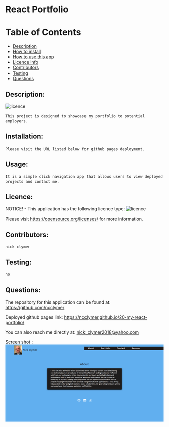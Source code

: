 
  # React Portfolio
  
  # Table of Contents
  
  - [Description](#Description)
  - [How to install](#Installation)
  - [How to use this app](#Usage)
  - [Licence info](#Licence)
  - [Contributors](#Contributors)
  - [Testing](#Testing)
  - [Questions](#Questions)
  
  ## Description:
  ![licence](https://img.shields.io/badge/License-MIT-blue.svg "Licence Badge")

    This project is designed to showcase my portfolio to potential employers.

  ## Installation:
    Please visit the URL listed below for github pages deployment.

  ## Usage:
    It is a simple click navigation app that allows users to view deployed projects and contact me.

  ## Licence:
  NOTICE! - This application has the following licence type: ![licence](https://img.shields.io/badge/License-MIT-blue.svg "Licence Badge")

  Please visit https://opensource.org/licenses/ for more information.

  ## Contributors:
    nick clymer

  ## Testing:
    no
    
  ## Questions:
  The repository for this application can be found at: https://github.com/ncclymer

  Deployed github pages link: https://ncclymer.github.io/20-my-react-portfolio/

  You can also reach me directly at: nick_clymer2018@yahoo.com
  
  Screen shot : ![Portfolio Image](reactscreenshot.png)
  
